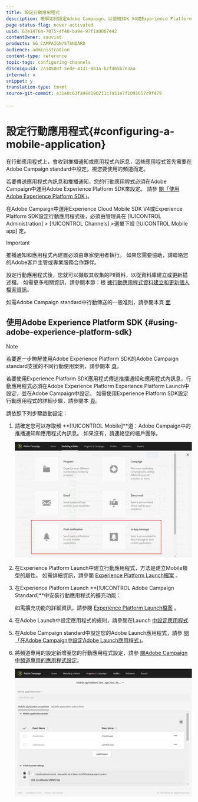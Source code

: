 ```yaml
---
title: 設定行動應用程式
description: 瞭解如何設定Adobe Campaign，以使用SDK V4或Experience Platform SDK傳送推播通知或應用程式內訊息。
page-status-flag: never-activated
uuid: 63e1476a-7875-4f48-ba9e-97f1a0007e42
contentOwner: sauviat
products: SG_CAMPAIGN/STANDARD
audience: administration
content-type: reference
topic-tags: configuring-channels
discoiquuid: 2a14500f-5ede-4131-8b1a-b7fd65b7e3aa
internal: n
snippet: y
translation-type: tm+mt
source-git-commit: e31e8c63fa94d190211c7a51e7f1091657c9f479

---
```



# 設定行動應用程式{#configuring-a-mobile-application}

在行動應用程式上，會收到推播通知或應用程式內訊息，這些應用程式首先需要在Adobe Campaign standard中設定，視您要使用的頻道而定。

若要傳送應用程式內訊息和推播通知，您的行動應用程式必須在Adobe Campaign中運用Adobe Experience Platform SDK來設定。 請參 [閱「使用Adobe Experience Platform SDK](#using-adobe-experience-platform-sdk)」。

在Adobe Campaign中運用Experience Cloud Mobile SDK V4或Experience Platform SDK設定行動應用程式後，必須由管理員在 [!UICONTROL Administration] > [!UICONTROL Channels] >選單下設 [!UICONTROL Mobile app] 定。

>[!IMPORTANT]
>
>推播通知和應用程式內建置必須由專家使用者執行。 如果您需要協助，請聯絡您的Adobe客戶主管或專業服務合作夥伴。

設定行動應用程式後，您就可以擷取其收集的PII資料，以從資料庫建立或更新描述檔。 如需更多相關資訊，請參閱本節：根 [據行動應用程式資料建立和更新個人檔案資訊](../../channels/using/updating-profile-with-mobile-app-data.md)。

如需Adobe Campaign standard中行動傳送的一般准則，請參閱本頁 [面](https://helpx.adobe.com/campaign/kb/acs-mobile.html)

## 使用Adobe Experience Platform SDK {#using-adobe-experience-platform-sdk}

>[!Note]
>
>若要進一步瞭解使用Adobe Experience Platform SDK的Adobe Campaign standard支援的不同行動使用案例，請參閱本 [頁](https://helpx.adobe.com/campaign/kb/configure-launch-rules-acs-use-cases.html)。

若要使用Experience Platform SDK應用程式傳送推播通知和應用程式內訊息，行動應用程式必須在Adobe Experience Platform Experience Platform Launch中設定，並在Adobe Campaign中設定。 如需使用Experience Platform SDK設定行動應用程式的詳細步驟，請參閱本 [頁](https://helpx.adobe.com/campaign/kb/configuring-app-sdkv4.html)。

請依照下列步驟啟動設定：

1. 請確定您可以存取頻 **[!UICONTROL Mobile]**道：Adobe Campaign中的推播通知和應用程式內訊息。 如果沒有，請連絡您的帳戶團隊。

   ![](assets/launch_1.png)

1. 在Experience Platform Launch中建立行動應用程式，方法是建立Mobile類型的屬性。 如需詳細資訊，請參閱 [Experience Platform Launch檔案](https://aep-sdks.gitbook.io/docs/getting-started/create-a-mobile-property#create-a-new-mobile-property) 。
1. 在Experience Platform Launch **[!UICONTROL Adobe Campaign Standard]**中安裝行動應用程式的擴充功能：

   如需擴充功能的詳細資訊，請參閱 [Experience Platform Launch檔案](https://aep-sdks.gitbook.io/docs/using-mobile-extensions/adobe-campaign-standard) 。

1. 在Adobe Launch中設定應用程式的規則，請參閱在Launch [中設定應用程式](https://helpx.adobe.com/campaign/kb/config-app-in-launch.html#Step1Createdataelements)
1. 在Adobe Campaign standard中設定您的Adobe Launch應用程式，請參 [閱「在Adobe Campaign中設定Adobe Launch應用程式」](https://helpx.adobe.com/campaign/kb/configuring-app-sdk.html#SettingupyourAdobeLaunchapplicationinAdobeCampaign)。
1. 將頻道專用的設定新增至您的行動應用程式設定，請參 [閱Adobe Campaign中頻道專用的應用程式設定](https://helpx.adobe.com/campaign/kb/configuring-app-sdk.html#ChannelspecificapplicationconfigurationinAdobeCampaign)。

   ![](assets/launch_2.png)
